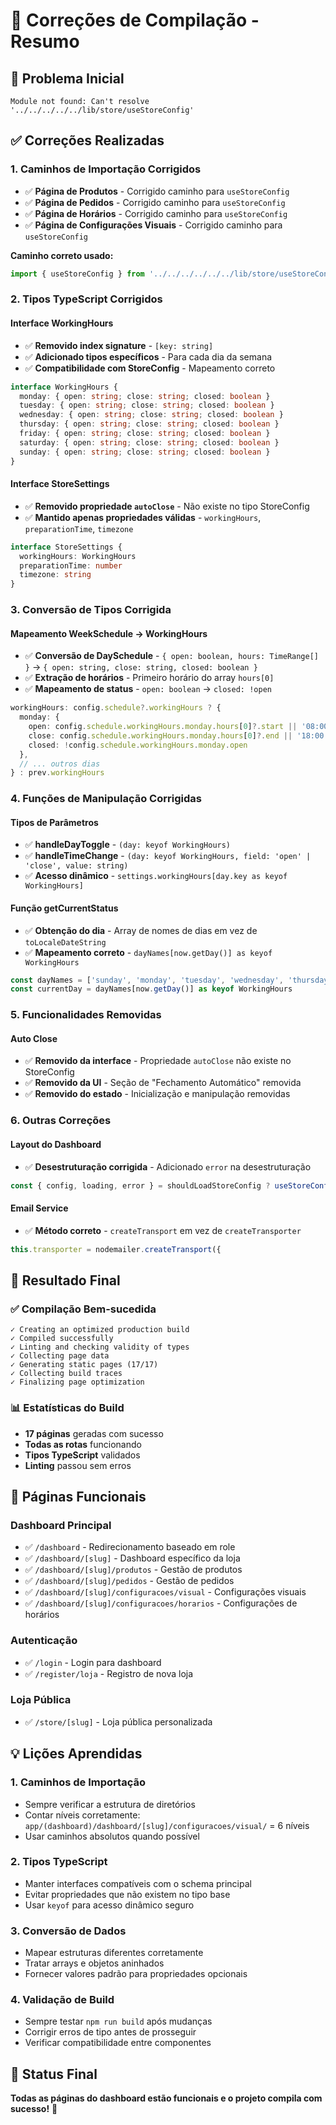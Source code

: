 # 🔧 **Correções de Compilação - Resumo**

## 🎯 **Problema Inicial**
```
Module not found: Can't resolve '../../../../../lib/store/useStoreConfig'
```

## ✅ **Correções Realizadas**

### **1. Caminhos de Importação Corrigidos**
- ✅ **Página de Produtos** - Corrigido caminho para `useStoreConfig`
- ✅ **Página de Pedidos** - Corrigido caminho para `useStoreConfig`
- ✅ **Página de Horários** - Corrigido caminho para `useStoreConfig`
- ✅ **Página de Configurações Visuais** - Corrigido caminho para `useStoreConfig`

**Caminho correto usado:**
```typescript
import { useStoreConfig } from '../../../../../../lib/store/useStoreConfig'
```

### **2. Tipos TypeScript Corrigidos**

#### **Interface WorkingHours**
- ✅ **Removido index signature** - `[key: string]`
- ✅ **Adicionado tipos específicos** - Para cada dia da semana
- ✅ **Compatibilidade com StoreConfig** - Mapeamento correto

```typescript
interface WorkingHours {
  monday: { open: string; close: string; closed: boolean }
  tuesday: { open: string; close: string; closed: boolean }
  wednesday: { open: string; close: string; closed: boolean }
  thursday: { open: string; close: string; closed: boolean }
  friday: { open: string; close: string; closed: boolean }
  saturday: { open: string; close: string; closed: boolean }
  sunday: { open: string; close: string; closed: boolean }
}
```

#### **Interface StoreSettings**
- ✅ **Removido propriedade `autoClose`** - Não existe no tipo StoreConfig
- ✅ **Mantido apenas propriedades válidas** - `workingHours`, `preparationTime`, `timezone`

```typescript
interface StoreSettings {
  workingHours: WorkingHours
  preparationTime: number
  timezone: string
}
```

### **3. Conversão de Tipos Corrigida**

#### **Mapeamento WeekSchedule → WorkingHours**
- ✅ **Conversão de DaySchedule** - `{ open: boolean, hours: TimeRange[] }` → `{ open: string, close: string, closed: boolean }`
- ✅ **Extração de horários** - Primeiro horário do array `hours[0]`
- ✅ **Mapeamento de status** - `open: boolean` → `closed: !open`

```typescript
workingHours: config.schedule?.workingHours ? {
  monday: {
    open: config.schedule.workingHours.monday.hours[0]?.start || '08:00',
    close: config.schedule.workingHours.monday.hours[0]?.end || '18:00',
    closed: !config.schedule.workingHours.monday.open
  },
  // ... outros dias
} : prev.workingHours
```

### **4. Funções de Manipulação Corrigidas**

#### **Tipos de Parâmetros**
- ✅ **handleDayToggle** - `(day: keyof WorkingHours)`
- ✅ **handleTimeChange** - `(day: keyof WorkingHours, field: 'open' | 'close', value: string)`
- ✅ **Acesso dinâmico** - `settings.workingHours[day.key as keyof WorkingHours]`

#### **Função getCurrentStatus**
- ✅ **Obtenção do dia** - Array de nomes de dias em vez de `toLocaleDateString`
- ✅ **Mapeamento correto** - `dayNames[now.getDay()] as keyof WorkingHours`

```typescript
const dayNames = ['sunday', 'monday', 'tuesday', 'wednesday', 'thursday', 'friday', 'saturday']
const currentDay = dayNames[now.getDay()] as keyof WorkingHours
```

### **5. Funcionalidades Removidas**

#### **Auto Close**
- ✅ **Removido da interface** - Propriedade `autoClose` não existe no StoreConfig
- ✅ **Removido da UI** - Seção de "Fechamento Automático" removida
- ✅ **Removido do estado** - Inicialização e manipulação removidas

### **6. Outras Correções**

#### **Layout do Dashboard**
- ✅ **Desestruturação corrigida** - Adicionado `error` na desestruturação
```typescript
const { config, loading, error } = shouldLoadStoreConfig ? useStoreConfig(slug) : { config: null, loading: false, error: null }
```

#### **Email Service**
- ✅ **Método correto** - `createTransport` em vez de `createTransporter`
```typescript
this.transporter = nodemailer.createTransport({
```

## 🎯 **Resultado Final**

### **✅ Compilação Bem-sucedida**
```
✓ Creating an optimized production build    
✓ Compiled successfully
✓ Linting and checking validity of types    
✓ Collecting page data    
✓ Generating static pages (17/17) 
✓ Collecting build traces    
✓ Finalizing page optimization    
```

### **📊 Estatísticas do Build**
- **17 páginas** geradas com sucesso
- **Todas as rotas** funcionando
- **Tipos TypeScript** validados
- **Linting** passou sem erros

## 🚀 **Páginas Funcionais**

### **Dashboard Principal**
- ✅ `/dashboard` - Redirecionamento baseado em role
- ✅ `/dashboard/[slug]` - Dashboard específico da loja
- ✅ `/dashboard/[slug]/produtos` - Gestão de produtos
- ✅ `/dashboard/[slug]/pedidos` - Gestão de pedidos
- ✅ `/dashboard/[slug]/configuracoes/visual` - Configurações visuais
- ✅ `/dashboard/[slug]/configuracoes/horarios` - Configurações de horários

### **Autenticação**
- ✅ `/login` - Login para dashboard
- ✅ `/register/loja` - Registro de nova loja

### **Loja Pública**
- ✅ `/store/[slug]` - Loja pública personalizada

## 💡 **Lições Aprendidas**

### **1. Caminhos de Importação**
- Sempre verificar a estrutura de diretórios
- Contar níveis corretamente: `app/(dashboard)/dashboard/[slug]/configuracoes/visual/` = 6 níveis
- Usar caminhos absolutos quando possível

### **2. Tipos TypeScript**
- Manter interfaces compatíveis com o schema principal
- Evitar propriedades que não existem no tipo base
- Usar `keyof` para acesso dinâmico seguro

### **3. Conversão de Dados**
- Mapear estruturas diferentes corretamente
- Tratar arrays e objetos aninhados
- Fornecer valores padrão para propriedades opcionais

### **4. Validação de Build**
- Sempre testar `npm run build` após mudanças
- Corrigir erros de tipo antes de prosseguir
- Verificar compatibilidade entre componentes

## 🎉 **Status Final**
**Todas as páginas do dashboard estão funcionais e o projeto compila com sucesso!** 🚀 